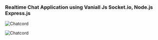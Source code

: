 ### Realtime Chat Application using Vaniall Js Socket.io, Node.js Express.js

![Chatcord](https://ibb.co/Ydwqmr0)

![Chatcord](https://i.ibb.co/Ydwqmr0/Screenshot-2022-01-26-at-3-49-51-PM.png)
